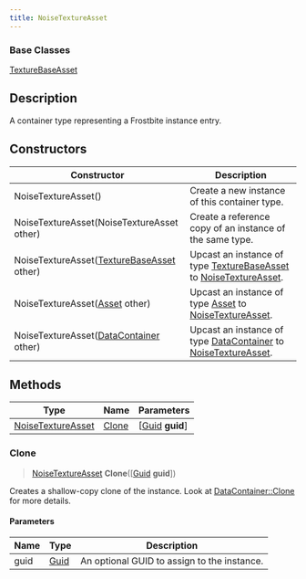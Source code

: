 ```yaml
---
title: NoiseTextureAsset
---
```

### Base Classes

[TextureBaseAsset](/vext/ref/fb/texturebaseasset/)

## Description

A container type representing a Frostbite instance entry.

## Constructors

| Constructor                                                                  | Description                                                                                                               |
| ---------------------------------------------------------------------------- | ------------------------------------------------------------------------------------------------------------------------- |
| NoiseTextureAsset()                                                          | Create a new instance of this container type.                                                                             |
| NoiseTextureAsset(NoiseTextureAsset other)                                   | Create a reference copy of an instance of the same type.                                                                  |
| NoiseTextureAsset([TextureBaseAsset](/vext/ref/fb/texturebaseasset/) other)                | Upcast an instance of type [TextureBaseAsset](/vext/ref/fb/texturebaseasset/) to [NoiseTextureAsset](/vext/ref/fb/noisetextureasset/).                |
| NoiseTextureAsset([Asset](/vext/ref/fb/asset/) other)                                      | Upcast an instance of type [Asset](/vext/ref/fb/asset/) to [NoiseTextureAsset](/vext/ref/fb/noisetextureasset/).                                      |
| NoiseTextureAsset([DataContainer](/vext/ref/shared/class/datacontainer) other) | Upcast an instance of type [DataContainer](/vext/ref/shared/class/datacontainer) to [NoiseTextureAsset](/vext/ref/fb/noisetextureasset/). |

## Methods

| Type                                   | Name            | Parameters                                     |
| -------------------------------------- | --------------- | ---------------------------------------------- |
| [NoiseTextureAsset](/vext/ref/fb/noisetextureasset/) | [Clone](#clone) | \[[Guid](/vext/ref/shared/class/guid) **guid**\] |

### Clone

> [NoiseTextureAsset](/vext/ref/fb/noisetextureasset/) **Clone**(\[[Guid](/vext/ref/shared/class/guid) **guid**\])

Creates a shallow-copy clone of the instance. Look at [DataContainer::Clone](/vext/ref/shared/class/datacontainer#clone) for more details.

#### Parameters

| Name | Type         | Description                                 |
| ---- | ------------ | ------------------------------------------- |
| guid | [Guid](/vext/ref/shared/class/guid/) | An optional GUID to assign to the instance. |
